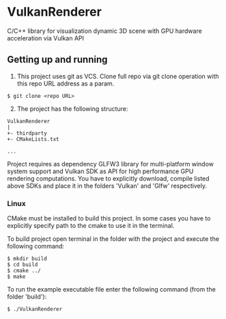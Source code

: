 # VulkanRenderer

C/C++ library for visualization dynamic 3D scene with GPU hardware acceleration via Vulkan API

## Getting up and running

1. This project uses git as VCS. Clone full repo via git clone operation with
this repo URL address as a param.

```
$ git clone <repo URL>
```

2. The project has the following structure:

```
VulkanRenderer
|
+- thirdparty
+- CMakeLists.txt

...
```
Project requires as dependency GLFW3 library for multi-platform window system
support and Vulkan SDK as API for high performance GPU rendering computations.
You have to explicitly download, compile listed above SDKs and place it in the 
folders 'Vulkan' and 'Glfw' respectively.

### Linux

CMake must be installed to build this project. In some cases you have to explicitly
specify path to the cmake to use it in the terminal.

To build project open terminal in the folder with the project and execute the
following command:

```
$ mkdir build
$ cd build
$ cmake ../
$ make 
```

To run the example executable file enter the following command (from the folder 'build'):

```
$ ./VulkanRenderer
```